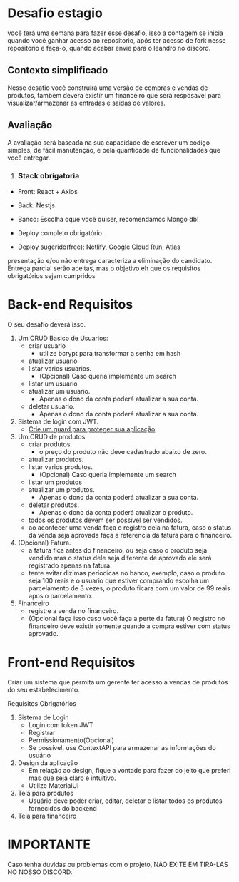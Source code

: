 # Desafio estagio

você terá uma semana para fazer esse desafio, isso a contagem se inicia quando você ganhar acesso ao repositorio, após ter acesso de fork nesse repositorio e faça-o, quando acabar envie para o leandro no discord.

## Contexto simplificado

Nesse desafio você construirá uma versão de compras e vendas de produtos, tambem devera existir um financeiro que será resposavel para visualizar/armazenar as entradas e saidas de valores.

## Avaliação

A avaliação será baseada na sua capacidade de escrever um código simples, de fácil manutenção, e pela quantidade de funcionalidades que você entregar.

1. ### Stack obrigatoria

- Front: React + Axios
- Back: Nestjs
- Banco: Escolha oque você quiser, recomendamos Mongo db!

- Deploy completo obrigatório.
- Deploy sugerido(free): Netlify, Google Cloud Run, Atlas

presentação e/ou não entrega caracteriza a eliminação do candidato.
Entrega parcial serão aceitas, mas o objetivo eh que os requisitos obrigatórios sejam
cumpridos

# Back-end Requisitos

O seu desafio deverá isso.

1. Um CRUD Basico de Usuarios:
   - criar usuario
     - utilize bcrypt para transformar a senha em hash
   - atualizar usuario
   - listar varios usuarios.
     - (Opcional) Caso queria implemente um search
   - listar um usuario
   - atualizar um usuario.
     - Apenas o dono da conta poderá atualizar a sua conta.
   - deletar usuario.
     - Apenas o dono da conta poderá atualizar a sua conta.
2. Sistema de login com JWT.
   - [Crie um guard para proteger sua aplicação](https://docs.nestjs.com/guards).
3. Um CRUD de produtos
   - criar produtos.
     - o preço do produto não deve cadastrado abaixo de zero.
   - atualizar produtos.
   - listar varios produtos.
     - (Opcional) Caso queria implemente um search
   - listar um produtos
   - atualizar um produtos.
     - Apenas o dono da conta poderá atualizar a sua conta.
   - deletar produtos.
     - Apenas o dono da conta poderá atualizar o produto.
   - todos os produtos devem ser possivel ser vendidos.
   - ao acontecer uma venda faça o registro dela na fatura, caso o status da venda seja aprovada faça a referencia da fatura para o financeiro.
4. (Opcional) Fatura.
   - a fatura fica antes do financeiro, ou seja caso o produto seja vendido mas o status dele seja diferente de aprovado ele será registrado apenas na fatura.
   - tente evitar dizimas periodicas no banco, exemplo, caso o produto seja 100 reais e o usuario que estiver comprando escolha um parcelamento de 3 vezes, o produto ficara com um valor de 99 reais apos o parcelamento.
5. Financeiro
   - registre a venda no financeiro.
   - (Opcional faça isso caso você faça a perte da fatura) O registro no financeiro deve existir somente quando a compra estiver com status aprovado.

# Front-end Requisitos

Criar um sistema que permita um gerente ter acesso a vendas de produtos do seu estabelecimento.

Requisitos Obrigatórios

1. Sistema de Login
   - Login com token JWT
   - Registrar
   - Permissionamento(Opcional)
   - Se possível, use ContextAPI para armazenar as informações do usuário
2. Design da aplicação
   - Em relação ao design, fique a vontade para fazer do jeito que preferi mas que seja claro e intuitivo.
   - Utilize MaterialUI
3. Tela para produtos
   - Usuário deve poder criar, editar, deletar e listar todos os produtos fornecidos do backend
4. Tela para financeiro

# IMPORTANTE

Caso tenha duvidas ou problemas com o projeto, NÃO EXITE EM TIRA-LAS NO NOSSO DISCORD.
